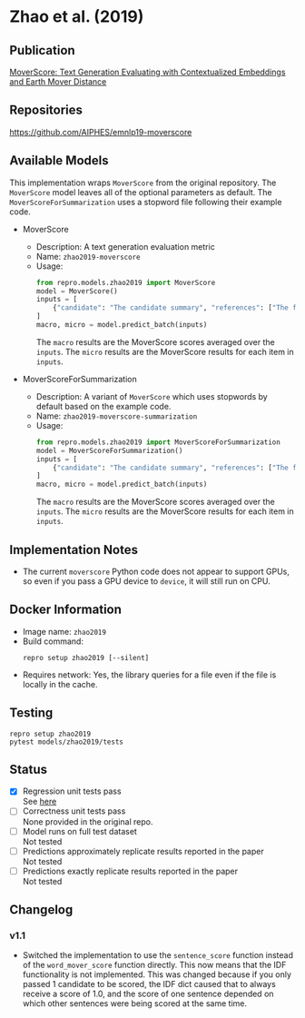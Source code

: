 # Zhao et al. (2019)

## Publication
[MoverScore: Text Generation Evaluating with Contextualized Embeddings and Earth Mover Distance](https://aclanthology.org/D19-1053/)

## Repositories
https://github.com/AIPHES/emnlp19-moverscore

## Available Models
This implementation wraps `MoverScore` from the original repository.
The `MoverScore` model leaves all of the optional parameters as default.
The `MoverScoreForSummarization` uses a stopword file following their example code.

- MoverScore
  - Description: A text generation evaluation metric
  - Name: `zhao2019-moverscore`
  - Usage:
    ```python
    from repro.models.zhao2019 import MoverScore
    model = MoverScore()
    inputs = [
        {"candidate": "The candidate summary", "references": ["The first reference", "The second"]}
    ]
    macro, micro = model.predict_batch(inputs)
    ```
    The `macro` results are the MoverScore scores averaged over the `inputs`.
    The `micro` results are the MoverScore results for each item in `inputs`.
    
- MoverScoreForSummarization
  - Description: A variant of `MoverScore` which uses stopwords by default based on the example code.
  - Name: `zhao2019-moverscore-summarization`
  - Usage:
    ```python
    from repro.models.zhao2019 import MoverScoreForSummarization
    model = MoverScoreForSummarization()
    inputs = [
        {"candidate": "The candidate summary", "references": ["The first reference", "The second"]}
    ]
    macro, micro = model.predict_batch(inputs)
    ```
    The `macro` results are the MoverScore scores averaged over the `inputs`.
    The `micro` results are the MoverScore results for each item in `inputs`.
    
## Implementation Notes
- The current `moverscore` Python code does not appear to support GPUs, so even if you pass a GPU device to `device`, it will still run on CPU. 
    
## Docker Information
- Image name: `zhao2019`
- Build command:
  ```shell script
  repro setup zhao2019 [--silent]
  ```
- Requires network: Yes, the library queries for a file even if the file is locally in the cache.
  
## Testing
```shell script
repro setup zhao2019
pytest models/zhao2019/tests
```

## Status
- [x] Regression unit tests pass  
See [here](https://github.com/danieldeutsch/repro/actions/runs/1843517578)
- [ ] Correctness unit tests pass  
None provided in the original repo.
- [ ] Model runs on full test dataset  
Not tested
- [ ] Predictions approximately replicate results reported in the paper  
Not tested
- [ ] Predictions exactly replicate results reported in the paper  
Not tested

## Changelog
### v1.1
- Switched the implementation to use the `sentence_score` function instead of the `word_mover_score` function directly.
This now means that the IDF functionality is not implemented.
This was changed because if you only passed 1 candidate to be scored, the IDF dict caused that to always receive a score of 1.0, and the score of one sentence depended on which other sentences were being scored at the same time.
